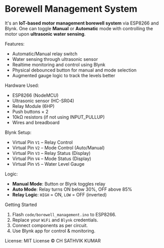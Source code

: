 # Borewell Management System 

It's an **IoT-based motor management borewell system** via ESP8266 and Blynk. One can toggle **Manual** or **Automatic** mode with controlling the motor upon **ultrasonic water sensing**.

Features:
- Automatic/Manual relay switch
- Water sensing through ultrasonic sensor
- Realtime monitoring and control using Blynk
- Physical debounced button for manual and mode selection
- Augmented gauge logic to track the levels better

Hardware Used:
- ESP8266 (NodeMCU)
- Ultrasonic sensor (HC-SR04)
- Relay Module (6HP)
- Push buttons × 2
- 10kΩ resistors (if not using INPUT_PULLUP)
- Wires and breadboard

Blynk Setup:
- Virtual Pin `V1` – Relay Control
- Virtual Pin `V2` – Mode Control (Auto/Manual)
- Virtual Pin `V3` – Relay Status (Display)
- Virtual Pin `V4` – Mode Status (Display)
- Virtual Pin `V5` – Water Level Gauge

Logic:
- **Manual Mode**: Button or Blynk toggles relay
- **Auto Mode**: Relay turns ON below 30%, OFF above 85%
- **Relay Logic**: `HIGH` = ON, `LOW` = OFF (inverted)

Getting Started
1. Flash `code/borewell_management.ino` to ESP8266.
2. Replace your `WiFi` and `Blynk` credentials.
3. Connect components as per circuit.
4. Use Blynk app for control & monitoring.

License:
MIT License © CH SATHVIK KUMAR
